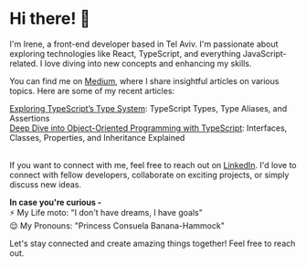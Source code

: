 
<h1><b>Hi there!</b> 👋</h1>

I'm Irene, a front-end developer based in Tel Aviv. I'm passionate about exploring technologies like React, TypeScript, and everything JavaScript-related. I love diving into new concepts and enhancing my skills.

You can find me on <a href="https://medium.com/@reeniesm" target="blank">Medium</a>, where I share insightful articles on various topics. Here are some of my recent articles:

<a href="https://blog.bitsrc.io/typescript-a-powerful-tool-for-javascript-development-f6f251a50098" target="blank">Exploring TypeScript’s Type System</a>: TypeScript Types, Type Aliases, and Assertions</br>
<a href="https://blog.bitsrc.io/typescript-a-powerful-tool-for-javascript-development-cbe9650bebe7" target="blank">Deep Dive into Object-Oriented Programming with TypeScript</a>: Interfaces, Classes, Properties, and Inheritance Explained</br></br>


If you want to connect with me, feel free to reach out on <a href="https://linkedin.com/in/irene-smolchenko" target="blank">LinkedIn</a>. I'd love to connect with fellow developers, collaborate on exciting projects, or simply discuss new ideas. 
</br>

<b>In case you're curious - </b> </br>
⚡ My Life moto: "I don't have dreams, I have goals" </br>
😌 My Pronouns: "Princess Consuela Banana-Hammock" </br>

Let's stay connected and create amazing things together! Feel free to reach out.

